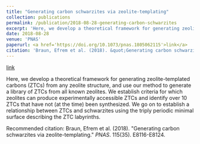 ```yaml
---
title: "Generating carbon schwarzites via zeolite-templating"
collection: publications
permalink: /publication/2018-08-28-generating-carbon-schwarzites
excerpt: 'Here, we develop a theoretical framework for generating zeolite-templated carbons (ZTCs) from any zeolite structure, and use our method to generate a library of ZTCs from all known zeolites. We establish criteria for which zeolites can produce experimentally accessible ZTCs and identify over 10 ZTCs that have not (at the time) been synthesized. We go on to establish a relationship between ZTCs and schwarzites using the triply periodic minimal surface describing the ZTC labyrinths.'
date: 2018-08-28
venue: 'PNAS'
paperurl: <a href='https://doi.org/10.1073/pnas.1805062115'>link</a>
citation: 'Braun, Efrem et al. (2018). &quot;Generating carbon schwarzites via zeolite-templating.&quot; <i>PNAS</i>. 115(35). E8116-E8124.'
---
```


<a href='https://doi.org/10.1073/pnas.1805062115'>link</a>

Here, we develop a theoretical framework for generating zeolite-templated carbons (ZTCs) from any zeolite structure, and use our method to generate a library of ZTCs from all known zeolites. We establish criteria for which zeolites can produce experimentally accessible ZTCs and identify over 10 ZTCs that have not (at the time) been synthesized. We go on to establish a relationship between ZTCs and schwarzites using the triply periodic minimal surface describing the ZTC labyrinths.

Recommended citation: Braun, Efrem et al. (2018). "Generating carbon schwarzites via zeolite-templating." <i>PNAS</i>. 115(35). E8116-E8124.
